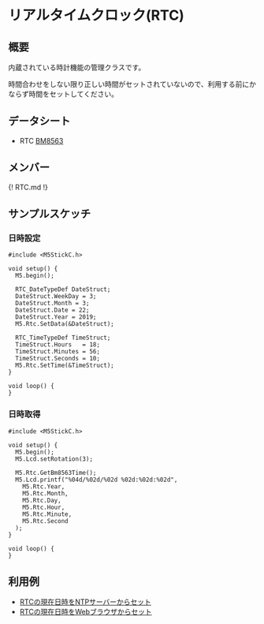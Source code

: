 # リアルタイムクロック(RTC)

## 概要

内蔵されている時計機能の管理クラスです。

時間合わせをしない限り正しい時間がセットされていないので、利用する前にかならず時間をセットしてください。

## データシート
- RTC [BM8563](http://www.belling.com.cn/media/file_object/bel_product/BM8563/datasheet/BM8563_V1.1_cn.pdf)

## メンバー

{! RTC.md !}

## サンプルスケッチ

### 日時設定
```
#include <M5StickC.h>

void setup() {
  M5.begin();

  RTC_DateTypeDef DateStruct;
  DateStruct.WeekDay = 3;
  DateStruct.Month = 3;
  DateStruct.Date = 22;
  DateStruct.Year = 2019;
  M5.Rtc.SetData(&DateStruct);

  RTC_TimeTypeDef TimeStruct;
  TimeStruct.Hours   = 18;
  TimeStruct.Minutes = 56;
  TimeStruct.Seconds = 10;
  M5.Rtc.SetTime(&TimeStruct);
}

void loop() {
}
```

### 日時取得
```
#include <M5StickC.h>

void setup() {
  M5.begin();
  M5.Lcd.setRotation(3);

  M5.Rtc.GetBm8563Time();
  M5.Lcd.printf("%04d/%02d/%02d %02d:%02d:%02d",
    M5.Rtc.Year,
    M5.Rtc.Month,
    M5.Rtc.Day,
    M5.Rtc.Hour,
    M5.Rtc.Minute,
    M5.Rtc.Second
  );  
}

void loop() {
}
```

## 利用例

- [RTCの現在日時をNTPサーバーからセット](../../UseCase/RTCSetNTP/)
- [RTCの現在日時をWebブラウザからセット](../../UseCase/RTCSetWeb/)

